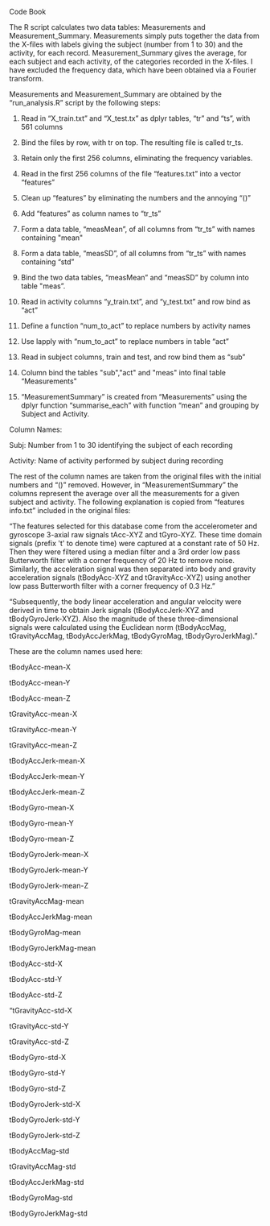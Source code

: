 Code Book


The R script calculates two data tables: Measurements and Measurement_Summary.
Measurements simply puts together the data from the X-files with labels giving the
subject (number from 1 to 30) and the activity, for each record.
Measurement_Summary gives the average, for each subject and each activity, of the
categories recorded in the X-files. I have excluded the frequency data, which have been 
obtained via a Fourier transform.

Measurements and Measurement_Summary are obtained by the “run_analysis.R” script by the
following steps:

1. Read in “X_train.txt” and “X_test.tx” as dplyr tables, “tr” and “ts”, with 561 columns

2. Bind the files by row, with tr on top.  The resulting file is called tr_ts.

3. Retain only the first 256 columns, eliminating the frequency variables.

4. Read in the first 256 columns of the file “features.txt” into a vector “features”

5. Clean up “features” by eliminating the numbers and the annoying “()”

6. Add “features” as column names to “tr_ts”

7. Form a data table, “measMean”, of all columns from “tr_ts” with names containing "mean"

8. Form a data table, “measSD”, of all columns from “tr_ts” with names containing “std”

9. Bind the two data tables, “measMean” and “measSD” by column into table "meas”.

10. Read in activity columns “y_train.txt”, and “y_test.txt” and row bind as “act”

11. Define a function “num_to_act” to replace numbers by activity names

12. Use lapply with “num_to_act” to replace numbers in table “act”

12. Read in subject columns, train and test, and row bind them as “sub”

13. Column bind the tables "sub","act" and "meas" into final table “Measurements"

14. “MeasurementSummary” is created from “Measurements” using the dplyr function
    “summarise_each” with function “mean” and grouping by Subject and Activity.


Column Names:

Subj:  Number from 1 to 30 identifying the subject of each recording

Activity: Name of activity performed by subject during recording

The rest of the column names are taken from the original files with the initial numbers
and “()” removed. However, in “MeasurementSummary” the columns represent the average
over all the measurements for a given subject and activity.  The following explanation is copied from “features info.txt” included in the original files:

“The features selected for this database come from the accelerometer and gyroscope 3-axial raw signals tAcc-XYZ and tGyro-XYZ. These time domain signals (prefix 't' to denote time) were captured at a constant rate of 50 Hz. Then they were filtered using a median filter and a 3rd order low pass Butterworth filter with a corner frequency of 20 Hz to remove noise. Similarly, the acceleration signal was then separated into body and gravity acceleration signals (tBodyAcc-XYZ and tGravityAcc-XYZ) using another low pass Butterworth filter with a corner frequency of 0.3 Hz.” 

“Subsequently, the body linear acceleration and angular velocity were derived in time to obtain Jerk signals (tBodyAccJerk-XYZ and tBodyGyroJerk-XYZ). Also the magnitude of these three-dimensional signals were calculated using the Euclidean norm (tBodyAccMag, tGravityAccMag, tBodyAccJerkMag, tBodyGyroMag, tBodyGyroJerkMag).” 

These are the column names used here:

tBodyAcc-mean-X

tBodyAcc-mean-Y

tBodyAcc-mean-Z

tGravityAcc-mean-X

tGravityAcc-mean-Y

tGravityAcc-mean-Z

tBodyAccJerk-mean-X

tBodyAccJerk-mean-Y

tBodyAccJerk-mean-Z

tBodyGyro-mean-X

tBodyGyro-mean-Y

tBodyGyro-mean-Z

tBodyGyroJerk-mean-X

tBodyGyroJerk-mean-Y

tBodyGyroJerk-mean-Z

tGravityAccMag-mean

tBodyAccJerkMag-mean

tBodyGyroMag-mean

tBodyGyroJerkMag-mean

tBodyAcc-std-X

tBodyAcc-std-Y

tBodyAcc-std-Z

“tGravityAcc-std-X

tGravityAcc-std-Y

tGravityAcc-std-Z

tBodyGyro-std-X

tBodyGyro-std-Y

tBodyGyro-std-Z

tBodyGyroJerk-std-X

tBodyGyroJerk-std-Y

tBodyGyroJerk-std-Z

tBodyAccMag-std

tGravityAccMag-std

tBodyAccJerkMag-std

tBodyGyroMag-std

tBodyGyroJerkMag-std








